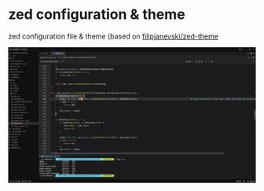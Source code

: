 # zed configuration & theme

zed configuration file & theme (based on [filipjanevski/zed-theme](https://github.com/filipjanevski/zed-theme)

![screnshot](screenshot.png)
